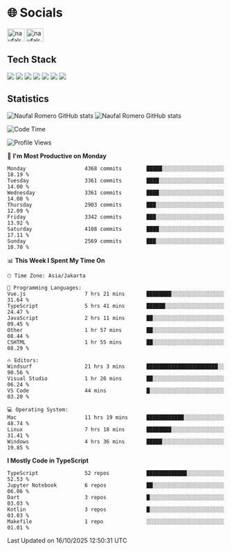 <h1 align="">🌐 Socials</h1>
<p align="left">
<a href="https://linkedin.com/in/naufal-romero-putra-pratama-9ab816177/" target="blank"><img align="center" src="https://raw.githubusercontent.com/rahuldkjain/github-profile-readme-generator/master/src/images/icons/Social/linked-in-alt.svg" alt="naufalromero" height="30" width="40" /></a>
<a href="https://instagram.com/naufalromero" target="blank"><img align="center" src="https://raw.githubusercontent.com/rahuldkjain/github-profile-readme-generator/master/src/images/icons/Social/instagram.svg" alt="naufalromero" height="30" width="40" /></a>
</p>


<h2 align="">Tech Stack</h2>
<div align="">
  <img src="https://img.shields.io/badge/next.js-000000?style=for-the-badge&logo=nextdotjs&logoColor=white"/>
 <img src="https://img.shields.io/badge/typescript-%23007ACC.svg?style=for-the-badge&logo=typescript&logoColor=white"/>
 <img src="https://img.shields.io/badge/react-%2320232a.svg?style=for-the-badge&logo=react&logoColor=%2361DAFB"/>
 <img src="https://img.shields.io/badge/tailwindcss-%2338B2AC.svg?style=for-the-badge&logo=tailwind-css&logoColor=white"/>
 <img src="https://img.shields.io/badge/Prisma-3982CE?style=for-the-badge&logo=Prisma&logoColor=white"/>
 <img src="https://img.shields.io/badge/javascript-%23323330.svg?style=for-the-badge&logo=javascript&logoColor=%23F7DF1E"/>
 <img src="https://img.shields.io/badge/java-%23ED8B00.svg?style=for-the-badge&logo=openjdk&logoColor=white"/>
</div>


<h2 align="">Statistics</h2>
<div align="">
<img src="https://github-readme-stats-xi-nine-74.vercel.app/api?username=romves&show_icons=true&theme=tokyonight&include_all_commits=true&count_private=true" alt="Naufal Romero GitHub stats"/>
<img src="https://github-readme-stats-xi-nine-74.vercel.app/api/top-langs/?username=romves&theme=tokyonight&hide_border=false&include_all_commits=true&count_private=true&layout=compact" alt="Naufal Romero GitHub stats"/>
</div>

<!--START_SECTION:waka-->
![Code Time](http://img.shields.io/badge/Code%20Time-3%2C002%20hrs%2039%20mins-blue)

![Profile Views](http://img.shields.io/badge/Profile%20Views-0-blue)

📅 **I'm Most Productive on Monday** 

```text
Monday                   4368 commits        █████░░░░░░░░░░░░░░░░░░░░   18.19 % 
Tuesday                  3361 commits        ████░░░░░░░░░░░░░░░░░░░░░   14.00 % 
Wednesday                3361 commits        ████░░░░░░░░░░░░░░░░░░░░░   14.00 % 
Thursday                 2903 commits        ███░░░░░░░░░░░░░░░░░░░░░░   12.09 % 
Friday                   3342 commits        ███░░░░░░░░░░░░░░░░░░░░░░   13.92 % 
Saturday                 4108 commits        ████░░░░░░░░░░░░░░░░░░░░░   17.11 % 
Sunday                   2569 commits        ███░░░░░░░░░░░░░░░░░░░░░░   10.70 % 
```


📊 **This Week I Spent My Time On** 

```text
🕑︎ Time Zone: Asia/Jakarta

💬 Programming Languages: 
Vue.js                   7 hrs 21 mins       ████████░░░░░░░░░░░░░░░░░   31.64 % 
TypeScript               5 hrs 41 mins       ██████░░░░░░░░░░░░░░░░░░░   24.47 % 
JavaScript               2 hrs 11 mins       ██░░░░░░░░░░░░░░░░░░░░░░░   09.45 % 
Other                    1 hr 57 mins        ██░░░░░░░░░░░░░░░░░░░░░░░   08.44 % 
CSHTML                   1 hr 55 mins        ██░░░░░░░░░░░░░░░░░░░░░░░   08.29 % 

🔥 Editors: 
Windsurf                 21 hrs 3 mins       ███████████████████████░░   90.56 % 
Visual Studio            1 hr 26 mins        ██░░░░░░░░░░░░░░░░░░░░░░░   06.24 % 
VS Code                  44 mins             █░░░░░░░░░░░░░░░░░░░░░░░░   03.20 % 

💻 Operating System: 
Mac                      11 hrs 19 mins      ████████████░░░░░░░░░░░░░   48.74 % 
Linux                    7 hrs 18 mins       ████████░░░░░░░░░░░░░░░░░   31.41 % 
Windows                  4 hrs 36 mins       █████░░░░░░░░░░░░░░░░░░░░   19.85 % 
```

**I Mostly Code in TypeScript** 

```text
TypeScript               52 repos            █████████████░░░░░░░░░░░░   52.53 % 
Jupyter Notebook         6 repos             ██░░░░░░░░░░░░░░░░░░░░░░░   06.06 % 
Dart                     3 repos             █░░░░░░░░░░░░░░░░░░░░░░░░   03.03 % 
Kotlin                   3 repos             █░░░░░░░░░░░░░░░░░░░░░░░░   03.03 % 
Makefile                 1 repo              ░░░░░░░░░░░░░░░░░░░░░░░░░   01.01 % 
```




 Last Updated on 16/10/2025 12:50:31 UTC
<!--END_SECTION:waka-->
